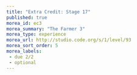 ```yaml
---
title: "Extra Credit: Stage 17"
published: true
morea_id: ec3
morea_summary: "The Farmer 3"
morea_type: experience
morea_url: http://studio.code.org/s/1/level/93
morea_sort_order: 5
morea_labels:
 - due 2/2
 - optional
---
```


